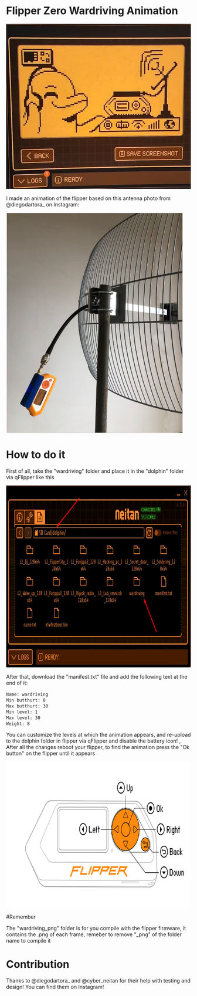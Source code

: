 # Flipper Zero Wardriving Animation

<img loading="lazy" src="https://raw.githubusercontent.com/Davim09/flipper_wardriving_animation/main/IMG_20240122_121302.jpg" width="570" height="450"/>

I made an animation of the flipper based on this antenna photo from @diegodartora_ on Instagram:

<img loading="lazy" src="https://raw.githubusercontent.com/Davim09/flipper_wardriving_animation/main/Screenshot_146.png" width="482" height="601"/>

# How to do it 
First of all, take the "wardriving" folder and place it in the "dolphin" folder via qFlipper like this

<img loading="lazy" src="https://raw.githubusercontent.com/Davim09/flipper_wardriving_animation/main/Screenshot_147.png" width="828" height="496"/>

After that, download the "manifest.txt" file and add the following text at the end of it:
```
Name: wardriving
Min butthurt: 0
Max butthurt: 30
Min level: 1
Max level: 30
Weight: 8
```
You can customize the levels at which the animation appears, and re-upload to the dolphin folder in flipper via qFlipper and disable the battery icon! , After all the changes reboot your flipper, to find the animation press the "Ok button" on the flipper until it appears

<img loading="lazy" src="https://raw.githubusercontent.com/Davim09/flipper_wardriving_animation/main/Screenshot_149.png" width="788" height="398"/>

#Remember

The "wardriving_png" folder is for you compile with the flipper firmware, it contains the .png of each frame, remeber to remove "_png" of the folder name to compile it

# Contribution
Thanks to @diegodartora_ and @cyber_neitan for their help with testing and design! You can find them on Instagram!
